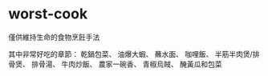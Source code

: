 # worst-cook
僅供維持生命的食物烹飪手法

其中非常好吃的章節：
乾鍋包菜、
油爆大蝦、
蘸水面、
咖哩飯、
半筋半肉煲/排骨煲、
排骨湯、
牛肉炒飯、
農家一碗香、
青椒烏賊、
醃黃瓜和包菜

